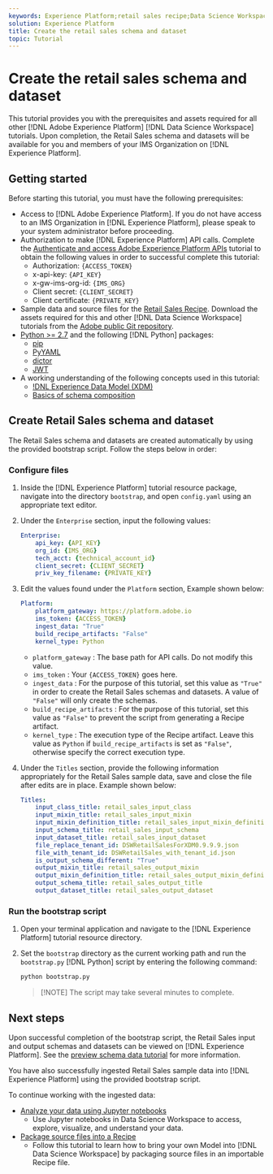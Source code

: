 ```yaml
---
keywords: Experience Platform;retail sales recipe;Data Science Workspace;popular topics
solution: Experience Platform
title: Create the retail sales schema and dataset
topic: Tutorial
---
```


# Create the retail sales schema and dataset

This tutorial provides you with the prerequisites and assets required for all other [!DNL Adobe Experience Platform] [!DNL Data Science Workspace] tutorials. Upon completion, the Retail Sales schema and datasets will be available for you and members of your IMS Organization on [!DNL Experience Platform].

## Getting started

Before starting this tutorial, you must have the following prerequisites:
-   Access to [!DNL Adobe Experience Platform]. If you do not have access to an IMS Organization in [!DNL Experience Platform], please speak to your system administrator before proceeding.
-   Authorization to make [!DNL Experience Platform] API calls. Complete the [Authenticate and access Adobe Experience Platform APIs](../../tutorials/authentication.md) tutorial to obtain the following values in order to successful complete this tutorial:
    -   Authorization: `{ACCESS_TOKEN}`
    -   x-api-key: `{API_KEY}`
    -   x-gw-ims-org-id: `{IMS_ORG}`
    -   Client secret: `{CLIENT_SECRET}`
    -   Client certificate: `{PRIVATE_KEY}`
-   Sample data and source files for the [Retail Sales Recipe](../pre-built-recipes/retail-sales.md). Download the assets required for this and other [!DNL Data Science Workspace] tutorials from the [Adobe public Git repository](https://github.com/adobe/experience-platform-dsw-reference/).
-   [Python >= 2.7](https://www.python.org/downloads/) and the following [!DNL Python] packages:
    -   [pip](https://pypi.org/project/pip/)
    -   [PyYAML](https://pyyaml.org/)
    -   [dictor](https://pypi.org/project/dictor/)
    -   [JWT](https://pypi.org/project/jwt/)
-   A working understanding of the following concepts used in this tutorial:
    -   [!DNL Experience Data Model (XDM)](../../xdm/home.md)
    -   [Basics of schema composition](../../xdm/schema/field-dictionary.md)

## Create Retail Sales schema and dataset

The Retail Sales schema and datasets are created automatically by using the provided bootstrap script. Follow the steps below in order:

### Configure files

1.  Inside the [!DNL Experience Platform] tutorial resource package, navigate into the directory `bootstrap`, and open `config.yaml` using an appropriate text editor. 
2.  Under the `Enterprise` section, input the following values:

    ```yaml
    Enterprise:
        api_key: {API_KEY}
        org_id: {IMS_ORG}
        tech_acct: {technical_account_id}
        client_secret: {CLIENT_SECRET}
        priv_key_filename: {PRIVATE_KEY}
    ```

3.  Edit the values found under the `Platform` section, Example shown below:

    ```yaml
    Platform:
        platform_gateway: https://platform.adobe.io
        ims_token: {ACCESS_TOKEN}
        ingest_data: "True"
        build_recipe_artifacts: "False"
        kernel_type: Python
    ```

    -   `platform_gateway` : The base path for API calls. Do not modify this value.
    -   `ims_token` : Your `{ACCESS_TOKEN}` goes here.
    -   `ingest_data` : For the purpose of this tutorial, set this value as `"True"` in order to create the Retail Sales schemas and datasets. A value of `"False"` will only create the schemas.
    -   `build_recipe_artifacts` : For the purpose of this tutorial, set this value as `"False"` to prevent the script from generating a Recipe artifact.
    -   `kernel_type` : The execution type of the Recipe artifact. Leave this value as `Python` if `build_recipe_artifacts` is set as `"False"`, otherwise specify the correct execution type.

4.  Under the `Titles` section, provide the following information appropriately for the Retail Sales sample data, save and close the file after edits are in place. Example shown below:

    ```yaml
    Titles:
        input_class_title: retail_sales_input_class
        input_mixin_title: retail_sales_input_mixin
        input_mixin_definition_title: retail_sales_input_mixin_definition
        input_schema_title: retail_sales_input_schema
        input_dataset_title: retail_sales_input_dataset
        file_replace_tenant_id: DSWRetailSalesForXDM0.9.9.9.json
        file_with_tenant_id: DSWRetailSales_with_tenant_id.json
        is_output_schema_different: "True"
        output_mixin_title: retail_sales_output_mixin
        output_mixin_definition_title: retail_sales_output_mixin_definition
        output_schema_title: retail_sales_output_title
        output_dataset_title: retail_sales_output_dataset
    ```

### Run the bootstrap script

1.  Open your terminal application and navigate to the [!DNL Experience Platform] tutorial resource directory.
2.  Set the `bootstrap` directory as the current working path and run the `bootstrap.py` [!DNL Python] script by entering the following command:

    ```bash
    python bootstrap.py
    ```

    > [!NOTE] The script may take several minutes to complete.

## Next steps

Upon successful completion of the bootstrap script, the Retail Sales input and output schemas and datasets can be viewed on [!DNL Experience Platform]. See the [preview schema data tutorial](./preview-schema-data.md)
for more information.

You have also successfully ingested Retail Sales sample data into [!DNL Experience Platform] using the provided bootstrap script.

To continue working with the ingested data:
- [Analyze your data using Jupyter notebooks](../jupyterlab/analyze-your-data.md)
    - Use Jupyter notebooks in Data Science Workspace to access, explore, visualize, and understand your data.
- [Package source files into a Recipe](./package-source-files-recipe.md)
    - Follow this tutorial to learn how to bring your own Model into [!DNL Data Science Workspace] by packaging source files in an importable Recipe file.